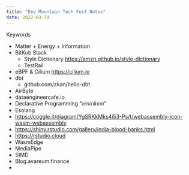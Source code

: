 ```yaml
---
title: "Dev Mountain Tech Fest Notes"
date: 2022-03-19
---
```


Keywords
- Matter + Energy + Information
- BitKub Stack
  - Style Dictionary https://amzn.github.io/style-dictionary
  - TestRail
- eBPF & Cilium https://cilium.io
- dbt
  - github.com/zkan/hello-dbt
- AirByte
- dataengineercafe.io
- Declarative Programming "อรรถาธิบาย"
- Esolang
- https://coggle.it/diagram/YgSRKkMks4i53-Ps/t/webassembly-icon-wasm-webassembly
- https://shiny.rstudio.com/gallery/india-blood-banks.html
- https://rstudio.cloud
- WasmEdge
- MediaPipe
- SIMD
- Blog.avareum.finance
- 